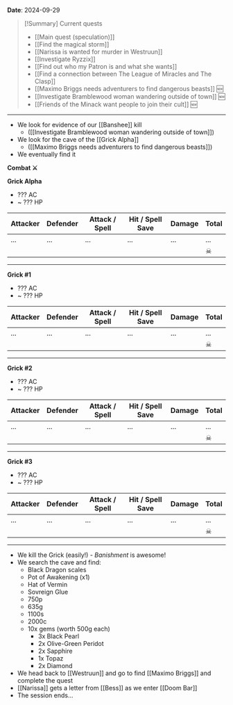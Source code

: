 **Date**: 2024-09-29

> [!Summary] Current quests
> - [[Main quest (speculation)]]
> - [[Find the magical storm]]
> - [[Narissa is wanted for murder in Westruun]]
> - [[Investigate Ryzzix]]
> - [[Find out who my Patron is and what she wants]]
> - [[Find a connection between The League of Miracles and The Clasp]]
> - [[Maximo Briggs needs adventurers to find dangerous beasts]] 🆕
> - [[Investigate Bramblewood woman wandering outside of town]] 🆕
> - [[Friends of the Minack want people to join their cult]] 🆕

---
- We look for evidence of our [[Banshee]] kill
	- ([[Investigate Bramblewood woman wandering outside of town]])
- We look for the cave of the [[Grick Alpha]]
	- ([[Maximo Briggs needs adventurers to find dangerous beasts]])
- We eventually find it

**Combat ⚔**

**Grick Alpha**
- ??? AC
- ~ ??? HP

| Attacker | Defender | Attack / Spell | Hit / Spell Save | Damage | Total |
| -------- | -------- | -------------- | ---------------- | ------ | ----- |
| ...      | ...      | ...            | ...              | ...    | ...   |
|          |          |                |                  |        | ☠     |

---

**Grick #1**
- ??? AC
- ~ ??? HP

| Attacker | Defender | Attack / Spell | Hit / Spell Save | Damage | Total |
| -------- | -------- | -------------- | ---------------- | ------ | ----- |
| ...      | ...      | ...            | ...              | ...    | ...   |
|          |          |                |                  |        | ☠     |

---

**Grick #2**
- ??? AC
- ~ ??? HP

| Attacker | Defender | Attack / Spell | Hit / Spell Save | Damage | Total |
| -------- | -------- | -------------- | ---------------- | ------ | ----- |
| ...      | ...      | ...            | ...              | ...    | ...   |
|          |          |                |                  |        | ☠     |

---

**Grick #3**
- ??? AC
- ~ ??? HP

| Attacker | Defender | Attack / Spell | Hit / Spell Save | Damage | Total |
| -------- | -------- | -------------- | ---------------- | ------ | ----- |
| ...      | ...      | ...            | ...              | ...    | ...   |
|          |          |                |                  |        | ☠     |

---
- We kill the Grick (easily!) - *Banishment* is awesome!
- We search the cave and find:
	- Black Dragon scales
	- Pot of Awakening (x1)
	- Hat of Vermin
	- Sovreign Glue
	- 750p
	- 635g
	- 1100s
	- 2000c
	- 10x gems (worth 500g each)
		- 3x Black Pearl
		- 2x Olive-Green Peridot
		- 2x Sapphire
		- 1x Topaz
		- 2x Diamond
- We head back to [[Westruun]] and go to find [[Maximo Briggs]] and complete the quest
- [[Narissa]] gets a letter from [[Bess]] as we enter [[Doom Bar]]
- The session ends...